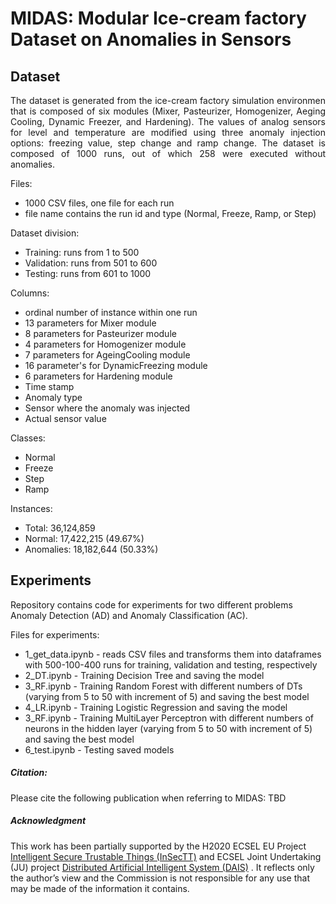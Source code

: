 # MIDAS: Modular Ice-cream factory Dataset on Anomalies in Sensors

<h2>Dataset</h2>

<p align="justify"> The dataset is generated from the ice-cream factory simulation environmen that is composed of six modules (Mixer, Pasteurizer, Homogenizer, Aeging Cooling, Dynamic Freezer, and Hardening). The values of analog sensors for level and temperature are modified using three anomaly injection options: freezing value, step change and ramp change. The dataset is composed of 1000 runs, out of which 258 were executed without anomalies. 
 
Files: 
<ul>
  <li>1000 CSV files, one file for each run</li>
  <li>file name contains the run id and type (Normal, Freeze, Ramp, or Step)</li>
</ul>

Dataset division:
<ul>
  <li>Training: runs from 1 to 500 </li>
  <li>Validation: runs from 501 to 600 </li>
  <li>Testing: runs from 601 to 1000 </li>
</ul>

Columns:
<ul>
  <li>ordinal number of instance within one run</li>
  <li>13 parameters for Mixer module</li>
  <li>8 parameters for Pasteurizer module</li>
  <li>4 parameters for Homogenizer module</li>
  <li>7 parameters for AgeingCooling module</li>
  <li>16 parameter's for DynamicFreezing module</li>
  <li>6 parameters for Hardening module</li>
  <li>Time stamp</li>
  <li>Anomaly type</li>
  <li>Sensor where the anomaly was injected</li>
  <li>Actual sensor value</li>
</ul>

Classes:
<ul>
  <li>Normal </li>
  <li>Freeze</li>
  <li>Step</li>
  <li>Ramp</li>
</ul>

Instances:
<ul>
  <li>Total: 36,124,859 </li>
  <li>Normal: 17,422,215 (49.67%)</li>
  <li>Anomalies: 18,182,644 (50.33%) </li>
</ul>


<h2>Experiments</h2>

Repository contains code for experiments for two different problems Anomaly Detection (AD) and Anomaly Classification (AC).

Files for experiments:
<ul>
 <li>1_get_data.ipynb - reads CSV files and transforms them into dataframes with 500-100-400 runs for training, validation and testing, respectively</li>
 <li>2_DT.ipynb - Training Decision Tree and saving the model </li>
 <li>3_RF.ipynb - Training Random Forest with different numbers of DTs (varying from 5 to 50 with increment of 5) and saving the best model </li>
 <li>4_LR.ipynb - Training Logistic Regression and saving the model </li>
 <li>3_RF.ipynb - Training MultiLayer Perceptron with different numbers of neurons in the hidden layer (varying from 5 to 50 with increment of 5) and saving the best model</li>
 <li>6_test.ipynb - Testing saved models </li>

</ul>

<h5> Citation: </h5>

Please cite the following publication when referring to MIDAS: TBD



<h5> Acknowledgment </h5>
This work has been partially supported by the H2020 ECSEL EU Project <a href="www.insectt.eu"> Intelligent Secure Trustable Things (InSecTT)</a>
and  ECSEL Joint Undertaking (JU) project <a href="https://dais-project.eu/">  Distributed Artificial Intelligent System (DAIS)</a> . It reflects only the author’s view and the Commission is not responsible for any use that may be made of the information it contains.



